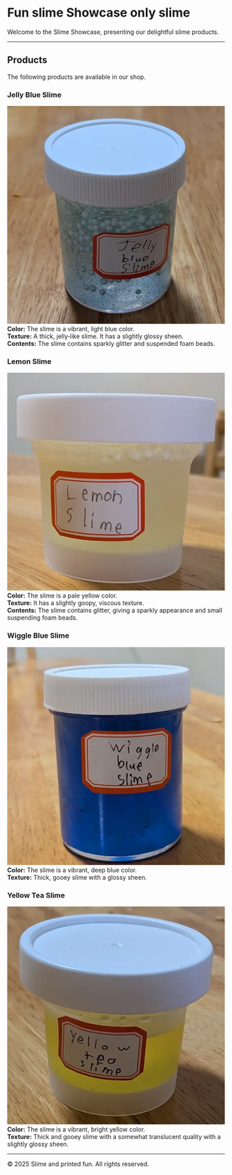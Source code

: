 # Fun slime Showcase only slime

Welcome to the Slime Showcase, presenting our delightful slime products.

---

## Products

The following products are available in our shop.

### Jelly Blue Slime
![Jelly Blue Slime](assets/jelly-blue.webp)
<br/>**Color:** The slime is a vibrant, light blue color.
<br/>**Texture:** A thick, jelly‑like slime. It has a slightly glossy sheen.
<br/>**Contents:** The slime contains sparkly glitter and suspended foam beads.

### Lemon Slime
![Lemon Slime](assets/lemon-slime.webp)
<br/>**Color:** The slime is a pale yellow color.
<br/>**Texture:** It has a slightly goopy, viscous texture.
<br/>**Contents:** The slime contains glitter, giving a sparkly appearance and small suspending foam beads.

### Wiggle Blue Slime
![Wiggle Blue Slime](assets/wiggle-blue.webp)
<br/>**Color:** The slime is a vibrant, deep blue color.
<br/>**Texture:** Thick, gooey slime with a glossy sheen.

### Yellow Tea Slime
![Yellow Tea Slime](assets/yellow-tea.webp)
<br/>**Color:** The slime is a vibrant, bright yellow color.
<br/>**Texture:** Thick and gooey slime with a somewhat translucent quality with a slightly glossy sheen.

---

© 2025 Slime and printed fun. All rights reserved.
